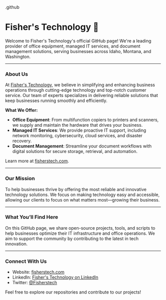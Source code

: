 .github
# Fisher's Technology 🚀

Welcome to Fisher's Technology's official GitHub page! We're a leading provider of office equipment, managed IT services, and document management solutions, serving businesses across Idaho, Montana, and Washington.

---

### About Us

At [Fisher's Technology](https://www.fisherstech.com), we believe in simplifying and enhancing business operations through cutting-edge technology and top-notch customer service. Our team of experts specializes in delivering reliable solutions that keep businesses running smoothly and efficiently.

**What We Offer:**

- **Office Equipment**: From multifunction copiers to printers and scanners, we supply and maintain the hardware that drives your business.
- **Managed IT Services**: We provide proactive IT support, including network monitoring, cybersecurity, cloud services, and disaster recovery.
- **Document Management**: Streamline your document workflows with digital solutions for secure storage, retrieval, and automation.

Learn more at [fisherstech.com](https://www.fisherstech.com).

---

### Our Mission

To help businesses thrive by offering the most reliable and innovative technology solutions. We focus on making technology easy and accessible, allowing our clients to focus on what matters most—growing their business.

---

### What You’ll Find Here

On this GitHub page, we share open-source projects, tools, and scripts to help businesses optimize their IT infrastructure and office operations. We aim to support the community by contributing to the latest in tech innovation.

---

### Connect With Us

- Website: [fisherstech.com](https://www.fisherstech.com)
- LinkedIn: [Fisher's Technology on LinkedIn](https://www.linkedin.com/company/fishers-technology)
- Twitter: [@Fisherstech](https://twitter.com/Fisherstech)

Feel free to explore our repositories and contribute to our projects!
